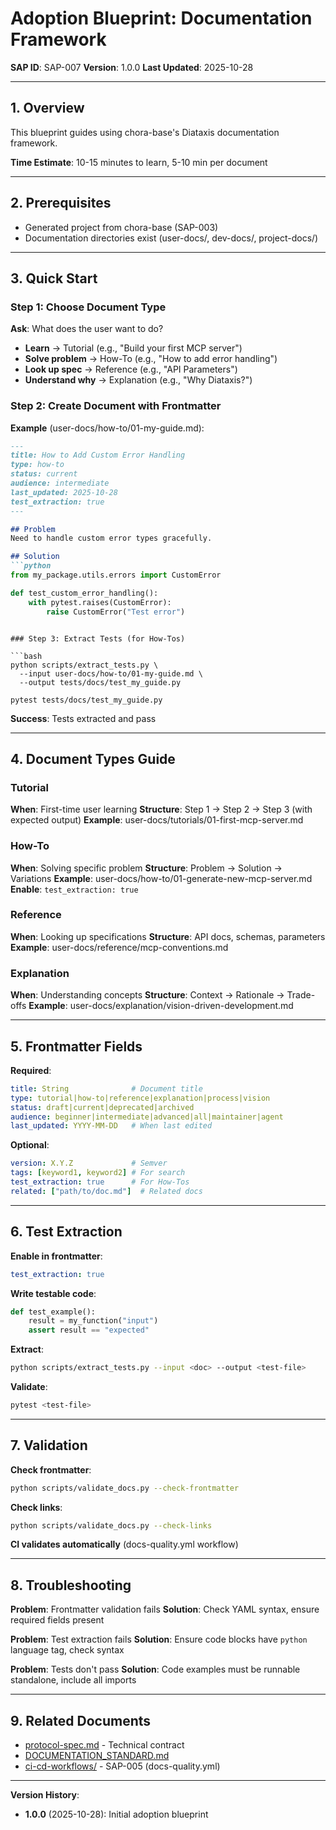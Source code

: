 # Adoption Blueprint: Documentation Framework

**SAP ID**: SAP-007
**Version**: 1.0.0
**Last Updated**: 2025-10-28

---

## 1. Overview

This blueprint guides using chora-base's Diataxis documentation framework.

**Time Estimate**: 10-15 minutes to learn, 5-10 min per document

---

## 2. Prerequisites

- Generated project from chora-base (SAP-003)
- Documentation directories exist (user-docs/, dev-docs/, project-docs/)

---

## 3. Quick Start

### Step 1: Choose Document Type

**Ask**: What does the user want to do?
- **Learn** → Tutorial (e.g., "Build your first MCP server")
- **Solve problem** → How-To (e.g., "How to add error handling")
- **Look up spec** → Reference (e.g., "API Parameters")
- **Understand why** → Explanation (e.g., "Why Diataxis?")

### Step 2: Create Document with Frontmatter

**Example** (user-docs/how-to/01-my-guide.md):
```markdown
---
title: How to Add Custom Error Handling
type: how-to
status: current
audience: intermediate
last_updated: 2025-10-28
test_extraction: true
---

## Problem
Need to handle custom error types gracefully.

## Solution
```python
from my_package.utils.errors import CustomError

def test_custom_error_handling():
    with pytest.raises(CustomError):
        raise CustomError("Test error")
```
```

### Step 3: Extract Tests (for How-Tos)

```bash
python scripts/extract_tests.py \
  --input user-docs/how-to/01-my-guide.md \
  --output tests/docs/test_my_guide.py

pytest tests/docs/test_my_guide.py
```

**Success**: Tests extracted and pass

---

## 4. Document Types Guide

### Tutorial

**When**: First-time user learning
**Structure**: Step 1 → Step 2 → Step 3 (with expected output)
**Example**: user-docs/tutorials/01-first-mcp-server.md

### How-To

**When**: Solving specific problem
**Structure**: Problem → Solution → Variations
**Example**: user-docs/how-to/01-generate-new-mcp-server.md
**Enable**: `test_extraction: true`

### Reference

**When**: Looking up specifications
**Structure**: API docs, schemas, parameters
**Example**: user-docs/reference/mcp-conventions.md

### Explanation

**When**: Understanding concepts
**Structure**: Context → Rationale → Trade-offs
**Example**: user-docs/explanation/vision-driven-development.md

---

## 5. Frontmatter Fields

**Required**:
```yaml
title: String              # Document title
type: tutorial|how-to|reference|explanation|process|vision
status: draft|current|deprecated|archived
audience: beginner|intermediate|advanced|all|maintainer|agent
last_updated: YYYY-MM-DD   # When last edited
```

**Optional**:
```yaml
version: X.Y.Z             # Semver
tags: [keyword1, keyword2] # For search
test_extraction: true      # For How-Tos
related: ["path/to/doc.md"]  # Related docs
```

---

## 6. Test Extraction

**Enable in frontmatter**:
```yaml
test_extraction: true
```

**Write testable code**:
```python
def test_example():
    result = my_function("input")
    assert result == "expected"
```

**Extract**:
```bash
python scripts/extract_tests.py --input <doc> --output <test-file>
```

**Validate**:
```bash
pytest <test-file>
```

---

## 7. Validation

**Check frontmatter**:
```bash
python scripts/validate_docs.py --check-frontmatter
```

**Check links**:
```bash
python scripts/validate_docs.py --check-links
```

**CI validates automatically** (docs-quality.yml workflow)

---

## 8. Troubleshooting

**Problem**: Frontmatter validation fails
**Solution**: Check YAML syntax, ensure required fields present

**Problem**: Test extraction fails
**Solution**: Ensure code blocks have `python` language tag, check syntax

**Problem**: Tests don't pass
**Solution**: Code examples must be runnable standalone, include all imports

---

## 9. Related Documents

- [protocol-spec.md](protocol-spec.md) - Technical contract
- [DOCUMENTATION_STANDARD.md](../../../../static-template/DOCUMENTATION_STANDARD.md)
- [ci-cd-workflows/](../ci-cd-workflows/) - SAP-005 (docs-quality.yml)

---

**Version History**:
- **1.0.0** (2025-10-28): Initial adoption blueprint

